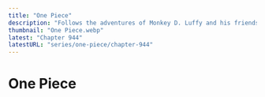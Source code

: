 ```yaml
---
title: "One Piece"
description: "Follows the adventures of Monkey D. Luffy and his friends in order to find the greatest treasure ever left by the legendary Pirate, Gol D Roger. The famous mystery treasure named One Piece."
thumbnail: "One Piece.webp"
latest: "Chapter 944"
latestURL: "series/one-piece/chapter-944"
---
```


# One Piece